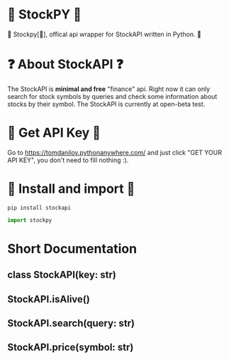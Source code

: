 # 🚀 StockPY 🚀
🤩 Stockpy[🚀], offical api wrapper for StockAPI written in Python. 🤩

# ❓ About StockAPI ❓
The StockAPI is **minimal and free** "finance" api. Right now it can only search for stock symbols by queries and check some information about stocks by their symbol. The StockAPI is currently at open-beta test. 

# 🔑 Get API Key 🔑
Go to https://tomdanilov.pythonanywhere.com/ and just click "GET YOUR API KEY", you don't need to fill nothing :).

# 🚀 Install and import 🚀
```batch
pip install stockapi
```

```py
import stockpy
```

# Short Documentation
## class StockAPI(key: str)
## StockAPI.isAlive()
## StockAPI.search(query: str)
## StockAPI.price(symbol: str)
